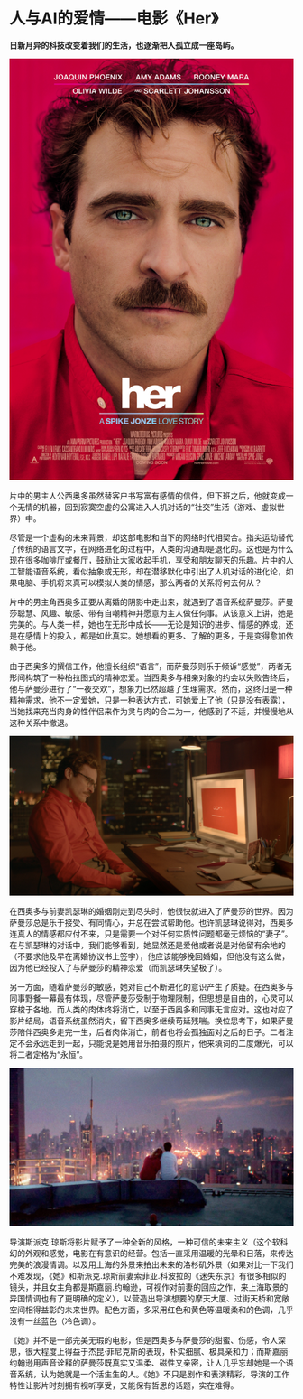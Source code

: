 # 人与AI的爱情——电影《Her》

**日新月异的科技改变着我们的生活，也逐渐把人孤立成一座岛屿。**


   
  ![](03-3.jpg) 


片中的男主人公西奥多虽然替客户书写富有感情的信件，但下班之后，他就变成一个无情的机器，回到寂寞空虚的公寓进入人机对话的“社交”生活（游戏、虚拟世界）中。  
    
尽管是一个虚构的未来背景，却这部电影和当下的网络时代相契合。指尖运动替代了传统的语言文字，在网络进化的过程中，人类的沟通却是退化的。这也是为什么现在很多咖啡厅或餐厅，鼓励让大家收起手机，享受和朋友聊天的乐趣。片中的人工智能语音系统，看似抽象或无形，却在潜移默化中引出了人机对话的进化论，如果电脑、手机将来真可以模拟人类的情感，那么两者的关系将何去何从？        
  
片中的男主角西奥多正要从离婚的阴影中走出来，就遇到了语音系统萨曼莎。萨曼莎聪慧、风趣、敏感、带有自嘲精神并愿意为主人做任何事。从该意义上讲，她是完美的。与人类一样，她也在无形中成长——无论是知识的进步、情感的养成，还是在感情上的投入，都是如此真实。她想看的更多、了解的更多，于是变得愈加依赖于他。  
  
由于西奥多的撰信工作，他擅长组织“语言”，而萨曼莎则乐于倾诉“感觉”，两者无形间构筑了一种柏拉图式的精神恋爱。当西奥多与相亲对象的约会以失败告终后，他与萨曼莎进行了“一夜交欢”，想象力已然超越了生理需求。然而，这终归是一种精神需求，他不一定爱她，只是一种表达方式，可她爱上了他（只是没有表露），当她找来充当肉身的性伴侣来作为灵与肉的合二为一，他感到了不适，并慢慢地从这种关系中撤退。  

![](03-1.jpg)

在西奥多与前妻凯瑟琳的婚姻刚走到尽头时，他很快就进入了萨曼莎的世界。因为萨曼莎总是乐于接受、有同情心，并总在尝试帮助他。也许凯瑟琳说得对，西奥多连真人的情感都应付不来，只是需要一个对任何实质性问题都毫无烦恼的“妻子”。在与凯瑟琳的对话中，我们能够看到，她显然还是爱他或者说是对他留有余地的（不要求他及早在离婚协议书上签字），他应该能够挽回婚姻，但他没有这么做，因为他已经投入了与萨曼莎的精神恋爱（而凯瑟琳失望极了）。
　　

另一方面，随着萨曼莎的敏感，她对自己不断进化的意识产生了质疑。在西奥多与同事野餐一幕最有体现，尽管萨曼莎受制于物理限制，但思想是自由的，心灵可以穿梭于各地。而人类的肉体终将消亡，以至于西奥多和同事无言应对。这也对应了影片结局，语音系统虽然消失，留下西奥多继续苟延残喘。换位思考下，如果萨曼莎陪伴西奥多走完一生，后者肉体消亡，前者也将会孤独面对之后的日子。二者注定不会永远走到一起，只能说是她用音乐拍摄的照片，他来填词的二度爆光，可以将二者定格为“永恒”。

![](03-2.jpg)

导演斯派克·琼斯将影片赋予了一种全新的风格，一种可信的未来主义（这个软科幻的外观和感觉，电影在有意识的经营。包括一直采用温暖的光晕和日落，来传达完美的浪漫情调。以及用上海的外景来拍出未来的洛杉矶外景（如果对比一下我们不难发现，《她》和斯派克.琼斯前妻索菲亚.科波拉的《迷失东京》有很多相似的镜头，并且女主角都是斯嘉丽.约翰逊，可视作对前妻的回应之作，来上海取景的异国情调也有了更明确的定义），以营造出导演想要的摩天大厦、过街天桥和宽敞空间相得益彰的未来世界。配色方面，多采用红色和黄色等温暖柔和的色调，几乎没有一丝蓝色（冷色调）。

《她》并不是一部完美无瑕的电影，但是西奥多与萨曼莎的甜蜜、伤感，令人深思，很大程度上得益于杰昆·菲尼克斯的表现，朴实细腻、极具亲和力；而斯嘉丽·约翰逊用声音诠释的萨曼莎既真实又温柔、磁性又亲密，让人几乎忘却她是一个语音系统，认为她就是一个活生生的人。《她》不只是剧作和表演精彩，导演的工作特性让影片时刻拥有视听享受，又能保有哲思的话题，实在难得。